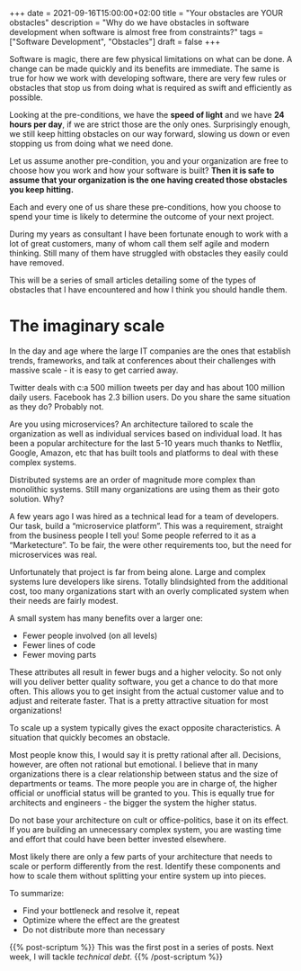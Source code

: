 +++
date = 2021-09-16T15:00:00+02:00
title = "Your obstacles are YOUR obstacles"
description = "Why do we have obstacles in software development when software is almost free from constraints?"
tags = ["Software Development", "Obstacles"]
draft = false
+++

Software is magic, there are few physical limitations on what can be done. A change can be made quickly and its benefits are immediate. The same is true for how we work with developing software, there are very few rules or obstacles that stop us from doing what is required as swift and efficiently as possible.

Looking at the pre-conditions, we have the **speed of light** and we have **24 hours per day**, if we are strict those are the only ones. Surprisingly enough, we still keep hitting obstacles on our way forward, slowing us down or even stopping us from doing what we need done. 

Let us assume another pre-condition, you and your organization are free to choose how you work and how your software is built? **Then it is safe to assume that your organization is the one having created those obstacles you keep hitting.**

Each and every one of us share these pre-conditions, how you choose to spend your time is likely to determine the outcome of your next project.

During my years as consultant I have been fortunate enough to work with a lot of great customers, many of whom call them self agile and modern thinking. Still many of them have struggled with obstacles they easily could have removed. 

This will be a series of small articles detailing some of the types of obstacles that I have encountered and how I think you should handle them.

# The imaginary scale

In the day and age where the large IT companies are the ones that establish trends, frameworks, and talk at conferences about their challenges with massive scale - it is easy to get carried away.

Twitter deals with c:a 500 million tweets per day and has about 100 million daily users. Facebook has 2.3 billion users. Do you share the same situation as they do? Probably not.

Are you using microservices? An architecture tailored to scale the organization as well as individual services based on individual load. It has been a popular architecture for the last 5-10 years much thanks to Netflix, Google, Amazon, etc that has built tools and platforms to deal with these complex systems.

Distributed systems are an order of magnitude more complex than monolithic systems. Still many organizations are using them as their goto solution. Why? 

A few years ago I was hired as a technical lead for a team of developers. Our task, build a “microservice platform”. This was a requirement, straight from the business people I tell you! Some people referred to it as a “Marketecture”. To be fair, the were other requirements too, but the need for microservices was real.

Unfortunately that project is far from being alone. Large and complex systems lure developers like sirens. Totally blindsighted from the additional cost, too many organizations start with an overly complicated system when their needs are fairly modest.

A small system has many benefits over a larger one:
- Fewer people involved (on all levels)
- Fewer lines of code
- Fewer moving parts

These attributes all result in fewer bugs and a higher velocity. So not only will you deliver better quality software, you get a chance to do that more often. This allows you to get insight from the actual customer value and to adjust and reiterate faster. That is a pretty attractive situation for most organizations!

To scale up a system typically gives the exact opposite characteristics. A situation that quickly becomes an obstacle.

Most people know this, I would say it is pretty rational after all. Decisions, however, are often not rational but emotional. I believe that in many organizations there is a clear relationship between status and the size of departments or teams. The more people you are in charge of, the higher official or unofficial status will be granted to you. This is equally true for architects and engineers - the bigger the system the higher status.

Do not base your architecture on cult or office-politics, base it on its effect. If you are building an unnecessary complex system, you are wasting time and effort that could have been better invested elsewhere. 

Most likely there are only a few parts of your architecture that needs to scale or perform differently from the rest. Identify these components and how to scale them without splitting your entire system up into pieces.

To summarize:

- Find your bottleneck and resolve it, repeat
- Optimize where the effect are the greatest
- Do not distribute more than necessary

{{% post-scriptum %}}
This was the first post in a series of posts. Next week, I will tackle _technical debt_.
{{% /post-scriptum %}}